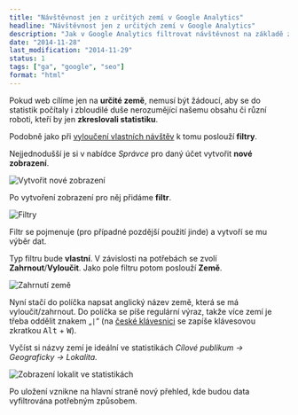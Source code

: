 ```yaml
---
title: "Návštěvnost jen z určitých zemí v Google Analytics"
headline: "Návštěvnost jen z určitých zemí v Google Analytics"
description: "Jak v Google Analytics filtrovat návštěvnost na základě země návštěvníka."
date: "2014-11-28"
last_modification: "2014-11-29"
status: 1
tags: ["ga", "google", "seo"]
format: "html"
---
```


<p>Pokud web cílíme jen na <b>určité země</b>, nemusí být žádoucí, aby se do statistik počítaly i zbloudilé duše nerozumějící našemu obsahu či různí roboti, kteří by jen <b>zkreslovali statistiku</b>.</p>

<p>Podobně jako při <a href="/vylouceni-svych-navstev">vyloučení vlastních návštěv</a> k tomu poslouží <b>filtry</b>.</p>

<p>Nejjednodušší je si v nabídce <i>Správce</i> pro daný účet vytvořit <b>nové zobrazení</b>.</p>

<p><img src="/files/analytics-filtrovani-zeme/nove-zobrazeni.png" alt="Vytvořit nové zobrazení" class="border"></p>

<p>Po vytvoření zobrazení pro něj přidáme <b>filtr</b>.</p>

<p><img src="/files/analytics-filtrovani-zeme/filtry.png" alt="Filtry" class="border"></p>

<p>Filtr se pojmenuje (pro případné pozdější použití jinde) a vytvoří se mu výběr dat.</p>

<!--<p><img src="/files/analytics-filtrovani-zeme/vytvorit-vyber.png" alt="Vytvořit výběr dat" class="border"></p>-->

<p>Typ filtru bude <b>vlastní</b>. V závislosti na potřebách se zvolí <b>Zahrnout</b>/<b>Vyloučit</b>. Jako pole filtru potom poslouží <b>Země</b>.</p>

<p><img src="/files/analytics-filtrovani-zeme/zahrnout-zemi.png" alt="Zahrnutí země" class="border"></p>

<p>Nyní stačí do políčka napsat anglický název země, která se má vyloučit/zahrnout. Do políčka se píše regulární výraz, takže více zemí je třeba oddělit znakem „<code>|</code>“ (na <a href="/ceska-klavesnice#pravy-alt">české klávesnici</a> se zapíše klávesovou zkratkou <kbd>Alt</kbd> + <kbd>W</kbd>).</p>

<p>Vyčíst si názvy zemí je ideální ve statistikách <i>Cílové publikum → Geograficky → Lokalita.</i></p>

<p><img src="/files/analytics-filtrovani-zeme/lokalita.png" alt="Zobrazení lokalit ve statistikách" class="border"></p>

<p>Po uložení vznikne na hlavní straně nový přehled, kde budou data vyfiltrována potřebným způsobem.</p>
